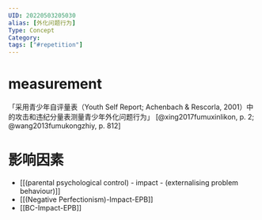 ```yaml
---
UID: 20220503205030
alias: [外化问题行为]
Type: Concept
Category: 
tags: ["#repetition"]
---
```


# measurement

「采用青少年自评量表（Youth Self Report; Achenbach & Rescorla, 2001）中的攻击和违纪分量表测量青少年外化问题行为」 [@xing2017fumuxinlikon, p. 2;  @wang2013fumukongzhiy, p. 812]

# 影响因素

- [[(parental psychological control) - impact - (externalising problem behaviour)]]
- [[(Negative Perfectionism)-Impact-EPB]]
- [[BC-Impact-EPB]]